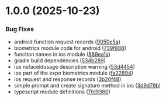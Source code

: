 # 1.0.0 (2025-10-23)


### Bug Fixes

* android function request records ([9050e5a](https://github.com/mahibulhaque/expo-biometrics/commit/9050e5a2fc34117a5d3cd032dc733e944db077c9))
* biometrics module code for android ([739f888](https://github.com/mahibulhaque/expo-biometrics/commit/739f888b5d0200459f8cbabf2dffb95d1d453c64))
* function names in ios module ([889ea1a](https://github.com/mahibulhaque/expo-biometrics/commit/889ea1abc2e1c5e4774ad286e2cc91a920fdc44a))
* gradle build dependencies ([534b289](https://github.com/mahibulhaque/expo-biometrics/commit/534b28912cf3d94d4d541c2c532adb3ce6f0a79c))
* ios nsfaceidusage description warning ([53d4454](https://github.com/mahibulhaque/expo-biometrics/commit/53d4454328f8247c1b096f1c89df62a15e335afb))
* ios part of the expo biometrics module ([fa22894](https://github.com/mahibulhaque/expo-biometrics/commit/fa22894e721b1e1653bc834542445d285286f924))
* ios request and response records ([3b20f48](https://github.com/mahibulhaque/expo-biometrics/commit/3b20f481831d5a698abdf42935195b31ddb68825))
* simple prompt and create signature method in ios ([3d9d79b](https://github.com/mahibulhaque/expo-biometrics/commit/3d9d79bd246d69348f0ba6cb00df3327a8480f0f))
* typescript module definitions ([7fd9360](https://github.com/mahibulhaque/expo-biometrics/commit/7fd936095ad273d81cf6602a728029c0f8922c39))
